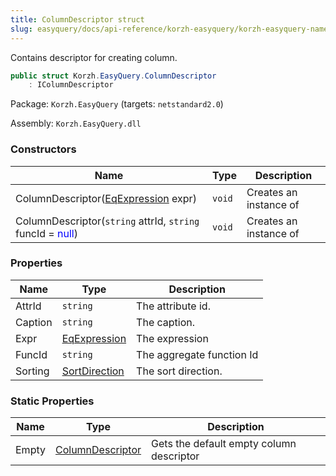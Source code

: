 ```yaml
---
title: ColumnDescriptor struct
slug: easyquery/docs/api-reference/korzh-easyquery/korzh-easyquery-namespace/columndescriptor-struct
---
```



Contains descriptor for creating column.
```csharp
public struct Korzh.EasyQuery.ColumnDescriptor
    : IColumnDescriptor

```
Package: `Korzh.EasyQuery` (targets: `netstandard2.0`)

Assembly: `Korzh.EasyQuery.dll`

### Constructors

| Name | Type | Description | 
| --- | --- | --- | 
| ColumnDescriptor([EqExpression](/api-reference/korzh-easyquery/korzh-easyquery-namespace/eqexpression-class) expr) | `void` | Creates an instance of <see cref="T:Korzh.EasyQuery.ColumnDescriptor"></see> | 
| ColumnDescriptor(`string` attrId, `string` funcId = <span style='color: blue'>null</span>) | `void` | Creates an instance of <see cref="T:Korzh.EasyQuery.ColumnDescriptor"></see> | 


### Properties

| Name | Type | Description | 
| --- | --- | --- | 
| AttrId | `string` | The attribute id. | 
| Caption | `string` | The caption. | 
| Expr | [EqExpression](/api-reference/korzh-easyquery/korzh-easyquery-namespace/eqexpression-class) | The expression | 
| FuncId | `string` | The aggregate function Id | 
| Sorting | [SortDirection](/api-reference/korzh-easyquery/korzh-easyquery-namespace/sortdirection-enum) | The sort direction. | 


### Static Properties

| Name | Type | Description | 
| --- | --- | --- | 
| Empty | [ColumnDescriptor](/api-reference/korzh-easyquery/korzh-easyquery-namespace/columndescriptor-struct) | Gets the default empty column descriptor |